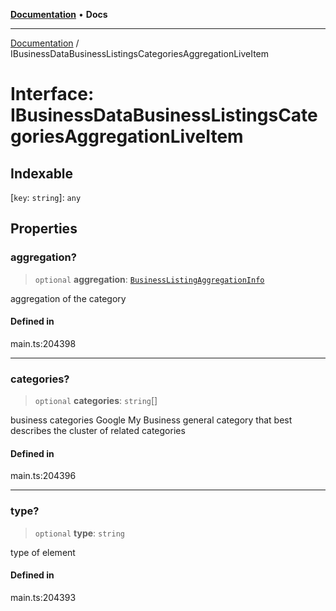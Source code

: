 [**Documentation**](../README.md) • **Docs**

***

[Documentation](../README.md) / IBusinessDataBusinessListingsCategoriesAggregationLiveItem

# Interface: IBusinessDataBusinessListingsCategoriesAggregationLiveItem

## Indexable

 \[`key`: `string`\]: `any`

## Properties

### aggregation?

> `optional` **aggregation**: [`BusinessListingAggregationInfo`](../classes/BusinessListingAggregationInfo.md)

aggregation of the category

#### Defined in

main.ts:204398

***

### categories?

> `optional` **categories**: `string`[]

business categories
Google My Business general category that best describes the cluster of related categories

#### Defined in

main.ts:204396

***

### type?

> `optional` **type**: `string`

type of element

#### Defined in

main.ts:204393

